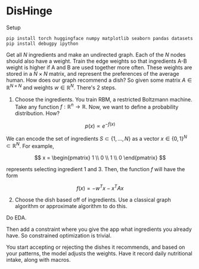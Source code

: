 #  DisHinge 

Setup
```
pip install torch huggingface numpy matplotlib seaborn pandas datasets
pip install debugpy ipython
```

Get all $N$ ingredients and make an undirected graph. 
Each of the $N$ nodes should also have a weight. 
Train the edge weights so that ingredients A-B weight is higher if A and B are used together more often. 
These weights are stored in a $N \times N$ matrix, and represent the preferences of the average human. 
How does our graph recommend a dish? So given some matrix $A \in \mathbb{R}^{N \times N}$ and weights $w \in \mathbb{R}^N$. There's 2 steps. 

1. Choose the ingredients. You train RBM, a restricted Boltzmann machine. Take any function $f: \mathbb{R}^n \to \mathbb{R}$. Now, we want to define a probability distribution. How? 

$$
   p(x) \propto e^{-f(x)}
$$

We can encode the set of ingredients $S \subset \{1, \ldots, N\}$ as a vector $x \in \{0, 1\}^N \subset \mathbb{R}^N$. For example, 

$$
   x = \begin{pmatrix} 1 \\ 0 \\ 1 \\ 0 \end{pmatrix}
$$

represents selecting ingredient $1$ and $3$. Then, the function $f$ will have the form 

$$
   f(x) = -w^T x - x^T A x
$$

2. Choose the dish based off of ingredients. Use a classical graph algorithm or approximate algorithm to do this. 

Do EDA. 

Then add a constraint where you give the app what ingredients you already have. So constrained optimization is trivial. 

You start accepting or rejecting the dishes it recommends, and based on your patterns, the model adjusts the weights. 
Have it record daily nutritional intake, along with macros. 
